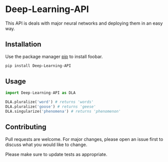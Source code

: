 # Deep-Learning-API

This API is deals with major neural networks and deploying them in an easy way.

## Installation

Use the package manager [pip](https://pip.pypa.io/en/stable/) to install foobar.

```bash
pip install Deep-Learning-API
```

## Usage

```python
import Deep-Learning-API as DLA

DLA.pluralize('word') # returns 'words'
DLA.pluralize('goose') # returns 'geese'
DLA.singularize('phenomena') # returns 'phenomenon'
```

## Contributing
Pull requests are welcome. For major changes, please open an issue first to discuss what you would like to change.

Please make sure to update tests as appropriate.
